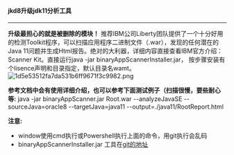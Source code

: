 #### jkd8升级jdk11分析工具

* * *
**升级最担心的就是被删除的模块！**
推荐IBM公司Liberty团队提供了一个十分好用的检测Toolkit程序，可以扫描应用程序二进制文件（.war），发现的任何潜在的Java 11问题并生成Html报告。绝对的大利器，详细内容直接查看IBM官方介绍：Scanner Kit。直接运行java -jar binaryAppScannerInstaller.jar，
按步骤安装有个lisence声明和目录指定，默认目录名wamt。
![1d5e53512fa7da531b6ff9671f3c9982.png](en-resource://database/717:1)


**参考文档中会有使用详细介绍，也可以参考下面测试例子（扫描很慢，要些耐心等:**
java -jar binaryAppScanner.jar Root.war --analyzeJavaSE --sourceJava=oracle8 --targetJava=java11 --output=./java11/RootReport.html


**注意:**

* window使用cmd执行或Powershell执行上面的命令，用git执行会乱码
* binaryAppScannerInstaller.jar 工具在[git的地址](https://github.com/lb7517/jdk8ToJdk11.git)
